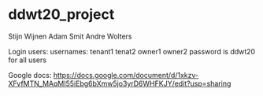 # ddwt20_project
Stijn Wijnen
Adam Smit
Andre Wolters

Login users:
usernames:
tenant1
tenat2
owner1
owner2
password is ddwt20 for all users

Google docs:
https://docs.google.com/document/d/1xkzv-XFvfMTN_MAqMI55iEbg6bXmw5jo3yrD6WHFKJY/edit?usp=sharing
